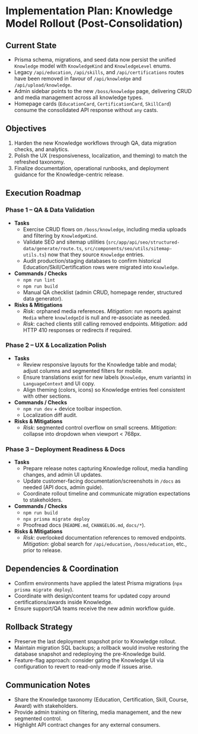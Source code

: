 # Implementation Plan: Knowledge Model Rollout (Post-Consolidation)

## Current State
- Prisma schema, migrations, and seed data now persist the unified `Knowledge` model with `KnowledgeKind` and `KnowledgeLevel` enums.
- Legacy `/api/education`, `/api/skills`, and `/api/certifications` routes have been removed in favour of `/api/knowledge` and `/api/upload/knowledge`.
- Admin sidebar points to the new `/boss/knowledge` page, delivering CRUD and media management across all knowledge types.
- Homepage cards (`EducationCard`, `CertificationCard`, `SkillCard`) consume the consolidated API response without `any` casts.

## Objectives
1. Harden the new Knowledge workflows through QA, data migration checks, and analytics.
2. Polish the UX (responsiveness, localization, and theming) to match the refreshed taxonomy.
3. Finalize documentation, operational runbooks, and deployment guidance for the Knowledge-centric release.

## Execution Roadmap

### Phase 1 – QA & Data Validation
- **Tasks**
  - Exercise CRUD flows on `/boss/knowledge`, including media uploads and filtering by `KnowledgeKind`.
  - Validate SEO and sitemap utilities (`src/app/api/seo/structured-data/generate/route.ts`, `src/components/seo/utils/sitemap-utils.ts`) now that they source `Knowledge` entries.
  - Audit production/staging databases to confirm historical Education/Skill/Certification rows were migrated into `Knowledge`.
- **Commands / Checks**
  - `npm run lint`
  - `npm run build`
  - Manual QA checklist (admin CRUD, homepage render, structured data generator).
- **Risks & Mitigations**
  - *Risk*: orphaned media references. *Mitigation*: run reports against `Media` where `knowledgeId` is null and re-associate as needed.
  - *Risk*: cached clients still calling removed endpoints. *Mitigation*: add HTTP 410 responses or redirects if required.

### Phase 2 – UX & Localization Polish
- **Tasks**
  - Review responsive layouts for the Knowledge table and modal; adjust columns and segmented filters for mobile.
  - Ensure translations exist for new labels (`Knowledge`, enum variants) in `LanguageContext` and UI copy.
  - Align theming (colors, icons) so Knowledge entries feel consistent with other sections.
- **Commands / Checks**
  - `npm run dev` + device toolbar inspection.
  - Localization diff audit.
- **Risks & Mitigations**
  - *Risk*: segmented control overflow on small screens. *Mitigation*: collapse into dropdown when viewport < 768px.

### Phase 3 – Deployment Readiness & Docs
- **Tasks**
  - Prepare release notes capturing Knowledge rollout, media handling changes, and admin UI updates.
  - Update customer-facing documentation/screenshots in `/docs` as needed (API docs, admin guide).
  - Coordinate rollout timeline and communicate migration expectations to stakeholders.
- **Commands / Checks**
  - `npm run build`
  - `npx prisma migrate deploy`
  - Proofread docs (`README.md`, `CHANGELOG.md`, `docs/*`).
- **Risks & Mitigations**
  - *Risk*: overlooked documentation references to removed endpoints. *Mitigation*: global search for `/api/education`, `/boss/education`, etc., prior to release.

## Dependencies & Coordination
- Confirm environments have applied the latest Prisma migrations (`npx prisma migrate deploy`).
- Coordinate with design/content teams for updated copy around certifications/awards inside Knowledge.
- Ensure support/QA teams receive the new admin workflow guide.

## Rollback Strategy
- Preserve the last deployment snapshot prior to Knowledge rollout.
- Maintain migration SQL backups; a rollback would involve restoring the database snapshot and redeploying the pre-Knowledge build.
- Feature-flag approach: consider gating the Knowledge UI via configuration to revert to read-only mode if issues arise.

## Communication Notes
- Share the Knowledge taxonomy (Education, Certification, Skill, Course, Award) with stakeholders.
- Provide admin training on filtering, media management, and the new segmented control.
- Highlight API contract changes for any external consumers.
